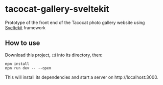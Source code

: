 # tacocat-gallery-sveltekit

Prototype of the front end of the Tacocat photo gallery website using [Sveltekit](https://kit.svelte.dev/) framework

## How to use

Download this project, `cd` into its directory, then:

    npm install
    npm run dev -- --open

This will install its dependencies and start a server on http://localhost:3000.